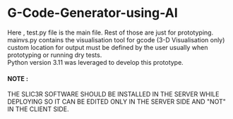 # G-Code-Generator-using-AI

Here , test.py file is the main file. 
Rest of those are just for prototyping.  
mainvs.py contains the visualisation tool for gcode (3-D Visualisation only)   
custom location for output must be defined by the user usually when prototyping or running dry tests.   
Python version 3.11 was leveraged to develop this prototype.

#### NOTE :

THE SLIC3R SOFTWARE SHOULD BE INSTALLED IN THE SERVER WHILE DEPLOYING SO IT CAN BE EDITED ONLY IN THE SERVER SIDE AND "NOT" IN THE CLIENT SIDE.
